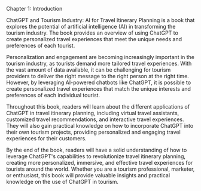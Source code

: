Chapter 1: Introduction

ChatGPT and Tourism Industry: AI for Travel Itinerary Planning is a book that explores the potential of artificial intelligence (AI) in transforming the tourism industry. The book provides an overview of using ChatGPT to create personalized travel experiences that meet the unique needs and preferences of each tourist.

Personalization and engagement are becoming increasingly important in the tourism industry, as tourists demand more tailored travel experiences. With the vast amount of data available, it can be challenging for tourism providers to deliver the right message to the right person at the right time. However, by leveraging AI-powered chatbots like ChatGPT, it is possible to create personalized travel experiences that match the unique interests and preferences of each individual tourist.

Throughout this book, readers will learn about the different applications of ChatGPT in travel itinerary planning, including virtual travel assistants, customized travel recommendations, and interactive travel experiences. They will also gain practical knowledge on how to incorporate ChatGPT into their own tourism projects, providing personalized and engaging travel experiences for their customers.

By the end of the book, readers will have a solid understanding of how to leverage ChatGPT's capabilities to revolutionize travel itinerary planning, creating more personalized, immersive, and effective travel experiences for tourists around the world. Whether you are a tourism professional, marketer, or enthusiast, this book will provide valuable insights and practical knowledge on the use of ChatGPT in tourism.

